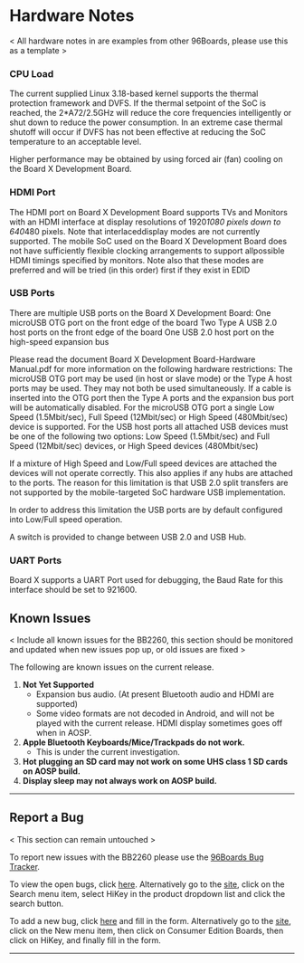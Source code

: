 # Hardware Notes

< All hardware notes in are examples from other 96Boards, please use this as a template >

### CPU Load
 
The current supplied Linux 3.18-based kernel supports the thermal protection framework and DVFS. If the thermal setpoint of the SoC is reached, the 2*A72/2.5GHz will reduce the core frequencies intelligently or shut down to reduce the power consumption. In an extreme case thermal shutoff will occur if DVFS has not been effective at reducing the SoC temperature to an acceptable level.

Higher performance may be obtained by using forced air (fan) cooling on the Board X Development Board.

### HDMI Port

The HDMI port on Board X Development Board supports TVs and Monitors with an HDMI interface at display resolutions of 1920*1080 pixels down to 640*480 pixels. Note that interlaceddisplay modes are not currently supported. The mobile SoC used on the Board X Development Board does not have sufficiently flexible clocking arrangements to support allpossible HDMI timings specified by monitors. 
Note also that these modes are preferred and will be tried (in this order) first if they exist in EDID

### USB Ports 

There are multiple USB ports on the Board X Development Board:
One microUSB OTG port on the front edge of the board
Two Type A USB 2.0 host ports on the front edge of the board
One USB 2.0 host port on the high-speed expansion bus

Please read the document Board X Development Board-Hardware Manual.pdf for more information on the following hardware restrictions:
The microUSB OTG port may be used (in host or slave mode) or the Type A host ports may be used. They may not both be used simultaneously. If a cable is inserted into the OTG port then the Type A ports and the expansion bus port will be automatically disabled.
For the microUSB OTG port a single Low Speed (1.5Mbit/sec), Full Speed (12Mbit/sec) or High Speed (480Mbit/sec) device is supported.
For the USB host ports all attached USB devices must be one of the following two options:
Low Speed (1.5Mbit/sec) and Full Speed (12Mbit/sec) devices, or
High Speed devices (480Mbit/sec)

If a mixture of High Speed and Low/Full speed devices are attached the devices will not operate correctly. This also applies if any hubs are attached to the ports.
The reason for this limitation is that USB 2.0 split transfers are not supported by the mobile-targeted SoC hardware USB implementation.

In order to address this limitation the USB ports are by default configured into Low/Full speed operation.

A switch is provided to change between USB 2.0 and USB Hub.

### UART Ports 

Board X supports a UART Port used for debugging, the Baud Rate for this interface should be set to 921600. 

## Known Issues 

< Include all known issues for the BB2260, this section should be monitored and updated when new issues pop up, or old issues are fixed >

The following are known issues on the current release.

1. **Not Yet Supported**
   - Expansion bus audio. (At present Bluetooth audio and HDMI are supported)
   - Some video formats are not decoded in Android, and will not be played with the current release.
HDMI display sometimes goes off when in AOSP.
2. **Apple Bluetooth Keyboards/Mice/Trackpads do not work.**
   - This is under the current investigation.
3. **Hot plugging an SD card may not work on some UHS class 1 SD cards on AOSP build.**
4. **Display sleep may not always work on AOSP build.**


***

## Report a Bug

< This section can remain untouched >

To report new issues with the BB2260 please use the [96Boards Bug Tracker](https://bugs.96boards.org).

To view the open bugs, click [here](https://bugs.96boards.org/buglist.cgi?bug_status=__open__&list_id=144&order=Importance&product=HiKey&query_format=specific).  Alternatively go to the [site](https://bugs.96boards.org/), click on the Search menu item, select HiKey in the product dropdown list and click the search button.

To add a new bug, click [here](https://bugs.96boards.org/enter_bug.cgi?product=HiKey) and fill in the form.  Alternatively go to the [site](https://bugs.96boards.org/), click on the New menu item, then click on Consumer Edition Boards, then click on HiKey, and finally fill in the form.

***

